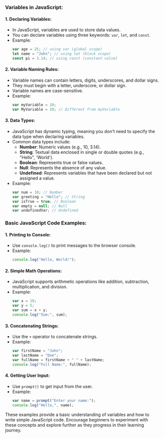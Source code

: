 ### Variables in JavaScript:

#### 1. Declaring Variables:
- In JavaScript, variables are used to store data values.
- You can declare variables using three keywords: `var`, `let`, and `const`.
- Example:
  ```javascript
  var age = 25; // using var (global scope)
  let name = "John"; // using let (block scope)
  const pi = 3.14; // using const (constant value)
  ```

#### 2. Variable Naming Rules:
- Variable names can contain letters, digits, underscores, and dollar signs.
- They must begin with a letter, underscore, or dollar sign.
- Variable names are case-sensitive.
- Example:
  ```javascript
  var myVariable = 10;
  var MyVariable = 20; // Different from myVariable
  ```

#### 3. Data Types:
- JavaScript has dynamic typing, meaning you don't need to specify the data type when declaring variables.
- Common data types include:
  - **Number**: Numeric values (e.g., 10, 3.14).
  - **String**: Textual data enclosed in single or double quotes (e.g., "Hello", 'World').
  - **Boolean**: Represents true or false values.
  - **Null**: Represents the absence of any value.
  - **Undefined**: Represents variables that have been declared but not assigned a value.
- Example:
  ```javascript
  var num = 10; // Number
  var greeting = "Hello"; // String
  var isTrue = true; // Boolean
  var empty = null; // Null
  var undefinedVar; // Undefined
  ```

### Basic JavaScript Code Examples:

#### 1. Printing to Console:
- Use `console.log()` to print messages to the browser console.
- Example:
  ```javascript
  console.log("Hello, World!");
  ```

#### 2. Simple Math Operations:
- JavaScript supports arithmetic operations like addition, subtraction, multiplication, and division.
- Example:
  ```javascript
  var x = 10;
  var y = 5;
  var sum = x + y;
  console.log("Sum:", sum);
  ```

#### 3. Concatenating Strings:
- Use the `+` operator to concatenate strings.
- Example:
  ```javascript
  var firstName = "John";
  var lastName = "Doe";
  var fullName = firstName + " " + lastName;
  console.log("Full Name:", fullName);
  ```

#### 4. Getting User Input:
- Use `prompt()` to get input from the user.
- Example:
  ```javascript
  var name = prompt("Enter your name:");
  console.log("Hello,", name);
  ```

These examples provide a basic understanding of variables and how to write simple JavaScript code. Encourage beginners to experiment with these concepts and explore further as they progress in their learning journey.